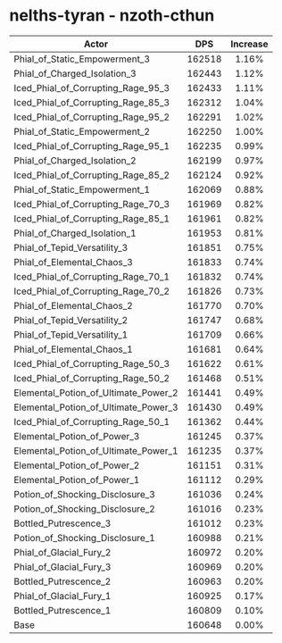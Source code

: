 # nelths-tyran - nzoth-cthun
| Actor | DPS | Increase |
|---|:---:|:---:|
|Phial_of_Static_Empowerment_3|162518|1.16%|
|Phial_of_Charged_Isolation_3|162443|1.12%|
|Iced_Phial_of_Corrupting_Rage_95_3|162433|1.11%|
|Iced_Phial_of_Corrupting_Rage_85_3|162312|1.04%|
|Iced_Phial_of_Corrupting_Rage_95_2|162291|1.02%|
|Phial_of_Static_Empowerment_2|162250|1.00%|
|Iced_Phial_of_Corrupting_Rage_95_1|162235|0.99%|
|Phial_of_Charged_Isolation_2|162199|0.97%|
|Iced_Phial_of_Corrupting_Rage_85_2|162124|0.92%|
|Phial_of_Static_Empowerment_1|162069|0.88%|
|Iced_Phial_of_Corrupting_Rage_70_3|161969|0.82%|
|Iced_Phial_of_Corrupting_Rage_85_1|161961|0.82%|
|Phial_of_Charged_Isolation_1|161953|0.81%|
|Phial_of_Tepid_Versatility_3|161851|0.75%|
|Phial_of_Elemental_Chaos_3|161833|0.74%|
|Iced_Phial_of_Corrupting_Rage_70_1|161832|0.74%|
|Iced_Phial_of_Corrupting_Rage_70_2|161826|0.73%|
|Phial_of_Elemental_Chaos_2|161770|0.70%|
|Phial_of_Tepid_Versatility_2|161747|0.68%|
|Phial_of_Tepid_Versatility_1|161709|0.66%|
|Phial_of_Elemental_Chaos_1|161681|0.64%|
|Iced_Phial_of_Corrupting_Rage_50_3|161622|0.61%|
|Iced_Phial_of_Corrupting_Rage_50_2|161468|0.51%|
|Elemental_Potion_of_Ultimate_Power_2|161441|0.49%|
|Elemental_Potion_of_Ultimate_Power_3|161430|0.49%|
|Iced_Phial_of_Corrupting_Rage_50_1|161362|0.44%|
|Elemental_Potion_of_Power_3|161245|0.37%|
|Elemental_Potion_of_Ultimate_Power_1|161235|0.37%|
|Elemental_Potion_of_Power_2|161151|0.31%|
|Elemental_Potion_of_Power_1|161112|0.29%|
|Potion_of_Shocking_Disclosure_3|161036|0.24%|
|Potion_of_Shocking_Disclosure_2|161016|0.23%|
|Bottled_Putrescence_3|161012|0.23%|
|Potion_of_Shocking_Disclosure_1|160988|0.21%|
|Phial_of_Glacial_Fury_2|160972|0.20%|
|Phial_of_Glacial_Fury_3|160969|0.20%|
|Bottled_Putrescence_2|160963|0.20%|
|Phial_of_Glacial_Fury_1|160925|0.17%|
|Bottled_Putrescence_1|160809|0.10%|
|Base|160648|0.00%|
